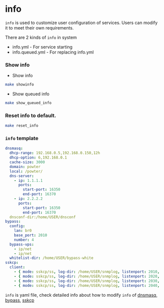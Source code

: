 # info

`info` is used to customize user configuration of services. Users can modify it to meet their own requirements. 

There are 2 kinds of `info` in system
* info.yml - For service starting 
* info.queued.yml - For replacing info.yml

### Show info
* Show info 
```bash
make showinfo
```

* Show queued info
```bash
make show_queued_info
```

### Reset info to default.

```bash
make reset_info
```


### `info` template 
```yml
dnsmasq: 
  dhcp-range: 192.168.0.5,192.168.0.150,12h
  dhcp-option: 6,192.168.0.1
  cache-size: 3000
  domain: powter
  local: /powter/
  dns-server:
    - ip: 1.1.1.1
      ports:
        start-port: 16350
        end-port: 16370
    - ip: 2.2.2.2
      ports:
        start-port: 16350
        end-port: 16370
  dnsconf-dir:/home/USER/dnsconf
bypass:
  config:
    lan: br0
    base_port: 2010
    number: 4  
  bypass-vps:
    - ip/net
    - ip/net
  whitelist-dir: /home/USER/bypass-white
sskcp:
  client:
    - { mode: sskcp/ss, log-dir: /home/USER/snmplog, listenport: 2010, vpsip: 1.1.1.1, vpsport: 7010 ,key: test }
    - { mode: sskcp/ss, log-dir: /home/USER/snmplog, listenport: 2020, vpsip: 1.1.1.1, vpsport: 7020 ,key: test } 
    - { mode: sskcp/ss, log-dir: /home/USER/snmplog, listenport: 2030, vpsip: 2.2.2.2, vpsport: 7010, key: test } 
    - { mode: sskcp/ss, log-dir: /home/USER/snmplog, listenport: 2040, vpsip: 2.2.2.2, vpsport: 7020, key: test } 
```
`info` is yaml file, check detailed info about how to modify `info` of [dnsmasq](https://elespejo.github.io/dnsmasq/usage/GENCONF.html), [bypass](https://elespejo.github.io/bypass/usage/GENCONF.html), [sskcp](https://elespejo.github.io/sskcp/usage/GENCONF.html) 
